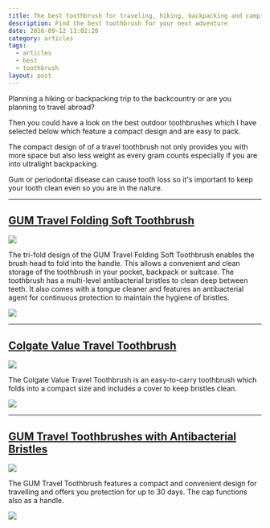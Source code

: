 ```yaml
---
title: The best toothbrush for traveling, hiking, backpacking and camping
description: Find the best toothbrush for your next adventure
date: 2016-09-12 11:02:20
category: articles
tags:
  - articles
  - best
  - toothbrush
layout: post
---
```


Planning a hiking or backpacking trip to the backcountry or are you planning to travel abroad?

Then you could have a look on the best outdoor toothbrushes which I have selected below which feature a compact design and are easy to pack.

The compact design of of a travel toothbrush not only provides you with more space but also less weight as every gram counts especially if you are into ultralight backpacking.

Gum or periodontal disease can cause tooth loss so it's important to keep your tooth clean even so you are in the nature.

<!--more-->

<hr>

<h2><a href="http://amzn.to/2gbHMYG" rel="nofollow">GUM Travel Folding Soft Toothbrush</a></h2>

<a target="_blank"  href="https://www.amazon.com/gp/product/B00LV0JR2A/ref=as_li_tl?ie=UTF8&camp=1789&creative=9325&creativeASIN=B00LV0JR2A&linkCode=as2&tag=hikeve-20&linkId=25915233f3b700ea20fd19f4dfa083d9"><img border="0" src="//ws-na.amazon-adsystem.com/widgets/q?_encoding=UTF8&MarketPlace=US&ASIN=B00LV0JR2A&ServiceVersion=20070822&ID=AsinImage&WS=1&Format=_SL250_&tag=hikeve-20" ></a><img src="//ir-na.amazon-adsystem.com/e/ir?t=hikeve-20&l=am2&o=1&a=B00LV0JR2A" width="1" height="1" border="0" alt="GUM Travel Folding Soft Toothbrush" style="border:none !important; margin:0px !important;" />

The tri-fold design of the GUM Travel Folding Soft Toothbrush enables the brush head to fold into the handle. This allows a convenient and clean storage of the toothbrush in your pocket, backpack or suitcase. The toothbrush has a multi-level antibacterial bristles to clean deep between teeth. It also comes with a tongue cleaner and features an antibacterial agent for continuous protection to maintain the hygiene of bristles.

<a href="http://amzn.to/2gbHMYG" rel="nofollow" target="_blank"><img src="http://www.hikeventures.com/buy.gif"></a>

---

<h2><a href="http://amzn.to/2fNchYf" rel="nofollow">Colgate Value Travel Toothbrush</a></h2>

<a target="_blank"  href="https://www.amazon.com/gp/product/B003A4HSIA/ref=as_li_tl?ie=UTF8&camp=1789&creative=9325&creativeASIN=B003A4HSIA&linkCode=as2&tag=hikeve-20&linkId=fd865632e06f19c93deccadb4add396a"><img border="0" src="//ws-na.amazon-adsystem.com/widgets/q?_encoding=UTF8&MarketPlace=US&ASIN=B003A4HSIA&ServiceVersion=20070822&ID=AsinImage&WS=1&Format=_SL250_&tag=hikeve-20" ></a><img src="//ir-na.amazon-adsystem.com/e/ir?t=hikeve-20&l=am2&o=1&a=B003A4HSIA" width="1" height="1" border="0" alt="Colgate Value Travel Toothbrush" style="border:none !important; margin:0px !important;" />

The Colgate Value Travel Toothbrush is an easy-to-carry toothbrush which folds into a compact size and includes a cover to keep bristles clean.

<a href="http://amzn.to/2fNchYf" target="_blank" rel="nofollow"><img src="http://www.hikeventures.com/buy.gif"></a>

---

<h2><a href="http://amzn.to/2gxh2tU" rel="nofollow">GUM Travel Toothbrushes with Antibacterial Bristles</a></h2>

<a target="_blank"  href="https://www.amazon.com/gp/product/B00J5JIMI4/ref=as_li_tl?ie=UTF8&camp=1789&creative=9325&creativeASIN=B00J5JIMI4&linkCode=as2&tag=hikeve-20&linkId=de32af8920a2f4bf2643b77939310351"><img border="0" src="//ws-na.amazon-adsystem.com/widgets/q?_encoding=UTF8&MarketPlace=US&ASIN=B00J5JIMI4&ServiceVersion=20070822&ID=AsinImage&WS=1&Format=_SL250_&tag=hikeve-20" ></a><img src="//ir-na.amazon-adsystem.com/e/ir?t=hikeve-20&l=am2&o=1&a=B00J5JIMI4" width="1" height="1" border="0" alt="" style="border:none !important; margin:0px !important;" />

The GUM Travel Toothbrush features a compact and convenient design for travelling and offers you protection for up to 30 days. The cap functions also as a handle.

<a href="http://amzn.to/2gxh2tU" target="_blank" rel="nofollow"><img src="http://www.hikeventures.com/buy.gif"></a>
